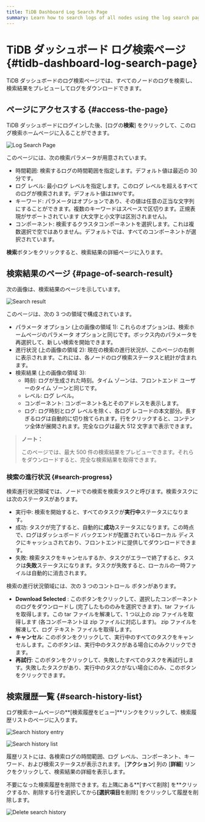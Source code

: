 ```yaml
---
title: TiDB Dashboard Log Search Page
summary: Learn how to search logs of all nodes using the log search page of TiDB Dashboard.
---
```


# TiDB ダッシュボード ログ検索ページ {#tidb-dashboard-log-search-page}

TiDB ダッシュボードのログ検索ページでは、すべてのノードのログを検索し、検索結果をプレビューしてログをダウンロードできます。

## ページにアクセスする {#access-the-page}

TiDB ダッシュボードにログインした後、[ログの**検索**] をクリックして、このログ検索ホームページに入ることができます。

![Log Search Page](/media/dashboard/dashboard-log-search-home.png)

このページには、次の検索パラメータが用意されています。

-   時間範囲: 検索するログの時間範囲を指定します。デフォルト値は最近の 30 分です。
-   ログ レベル: 最小ログ レベルを指定します。このログ レベルを超えるすべてのログが検索されます。デフォルト値は`INFO`です。
-   キーワード: パラメータはオプションであり、その値は任意の正当な文字列にすることができます。複数のキーワードはスペースで区切ります。正規表現がサポートされています (大文字と小文字は区別されません)。
-   コンポーネント: 検索するクラスタコンポーネントを選択します。これは複数選択で空ではありません。デフォルトでは、すべてのコンポーネントが選択されています。

**検索**ボタンをクリックすると、検索結果の詳細ページに入ります。

## 検索結果のページ {#page-of-search-result}

次の画像は、検索結果のページを示しています。

![Search result](/media/dashboard/dashboard-log-search-result.png)

このページは、次の 3 つの領域で構成されています。

-   パラメータ オプション (上の画像の領域 1): これらのオプションは、検索ホームページのパラメータ オプションと同じです。ボックス内のパラメータを再選択して、新しい検索を開始できます。
-   進行状況 (上の画像の領域 2): 現在の検索の進行状況が、このページの右側に表示されます。これには、各ノードのログ検索ステータスと統計が含まれます。
-   検索結果 (上の画像の領域 3):
    -   時刻: ログが生成された時刻。タイム ゾーンは、フロントエンド ユーザーのタイム ゾーンと同じです。
    -   レベル: ログ レベル。
    -   コンポーネント: コンポーネント名とそのアドレスを表示します。
    -   ログ: ログ時刻とログ レベルを除く、各ログ レコードの本文部分。長すぎるログは自動的に切り捨てられます。行をクリックすると、コンテンツ全体が展開されます。完全なログは最大 512 文字まで表示できます。

> **ノート：**
>
> このページでは、最大 500 件の検索結果をプレビューできます。それらをダウンロードすると、完全な検索結果を取得できます。

### 検索の進行状況 {#search-progress}

検索進行状況領域では、ノードでの検索を検索タスクと呼びます。検索タスクには次のステータスがあります。

-   実行中: 検索を開始すると、すべてのタスクが**実行中**ステータスになります。
-   成功: タスクが完了すると、自動的に**成功**ステータスになります。この時点で、ログはダッシュボード バックエンドが配置されているローカル ディスクにキャッシュされており、フロントエンドに提供してダウンロードできます。
-   失敗: 検索タスクをキャンセルするか、タスクがエラーで終了すると、タスクは**失敗**ステータスになります。タスクが失敗すると、ローカルの一時ファイルは自動的に消去されます。

検索の進行状況領域には、次の 3 つのコントロール ボタンがあります。

-   **Download Selected** : このボタンをクリックして、選択したコンポーネントのログをダウンロードし (完了したもののみを選択できます)、tar ファイルを取得します。この tar ファイルを解凍して、1 つ以上の zip ファイルを取得します (各コンポーネントは zip ファイルに対応します)。 zip ファイルを解凍して、ログ テキスト ファイルを取得します。
-   **キャンセル**: このボタンをクリックして、実行中のすべてのタスクをキャンセルします。このボタンは、実行中のタスクがある場合にのみクリックできます。
-   **再試行**: このボタンをクリックして、失敗したすべてのタスクを再試行します。失敗したタスクがあり、実行中のタスクがない場合にのみ、このボタンをクリックできます。

## 検索履歴一覧 {#search-history-list}

ログ検索ホームページの**[検索履歴をビュー]**リンクをクリックして、検索履歴リストのページに入ります。

![Search history entry](/media/dashboard/dashboard-log-search-history-entry.png)

![Search history list](/media/dashboard/dashboard-log-search-history.png)

履歴リストには、各検索ログの時間範囲、ログ レベル、コンポーネント、キーワード、および検索ステータスが表示されます。 [**アクション**] 列の [<strong>詳細</strong>] リンクをクリックして、検索結果の詳細を表示します。

不要になった検索履歴を削除できます。右上隅にある**[すべて削除] を**クリックするか、削除する行を選択してから<strong>[選択項目</strong>を削除] をクリックして履歴を削除します。

![Delete search history](/media/dashboard/dashboard-log-search-delete-history.png)
